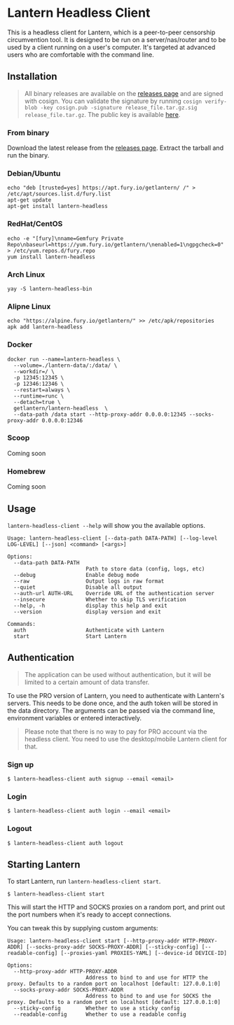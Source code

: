 # Lantern Headless Client

This is a headless client for Lantern, which is a peer-to-peer censorship circumvention tool. 
It is designed to be run on a server/nas/router and to be used by a client running on a user's computer.
It's targeted at advanced users who are comfortable with the command line.

## Installation

> All binary releases are available on the [releases page](https://github.com/getlantern/lantern-headless-client/releases) and are signed with cosign.
> You can validate the signature by running `cosign verify-blob -key cosign.pub -signature release_file.tar.gz.sig release_file.tar.gz`.
> The public key is available [here](./cosign.pub).

### From binary

Download the latest release from the [releases page](https://github.com/getlantern/lantern-headless-client/releases/latest).
Extract the tarball and run the binary.

### Debian/Ubuntu
```shell
echo "deb [trusted=yes] https://apt.fury.io/getlantern/ /" > /etc/apt/sources.list.d/fury.list
apt-get update
apt-get install lantern-headless
```

### RedHat/CentOS
```shell
echo -e "[fury]\nname=Gemfury Private Repo\nbaseurl=https://yum.fury.io/getlantern/\nenabled=1\ngpgcheck=0" > /etc/yum.repos.d/fury.repo
yum install lantern-headless
```

### Arch Linux
```
yay -S lantern-headless-bin
```

### Alipne Linux
```shell
echo "https://alpine.fury.io/getlantern/" >> /etc/apk/repositories
apk add lantern-headless
```

### Docker


```shell
docker run --name=lantern-headless \
  --volume=./lantern-data/:/data/ \
  --workdir=/ \
  -p 12345:12345 \ 
  -p 12346:12346 \
  --restart=always \
  --runtime=runc \
  --detach=true \ 
  getlantern/lantern-headless  \
  --data-path /data start --http-proxy-addr 0.0.0.0:12345 --socks-proxy-addr 0.0.0.0:12346
```

### Scoop

Coming soon

### Homebrew

Coming soon


## Usage
`lantern-headless-client --help` will show you the available options.

```shell
Usage: lantern-headless-client [--data-path DATA-PATH] [--log-level LOG-LEVEL] [--json] <command> [<args>]

Options:
  --data-path DATA-PATH
                         Path to store data (config, logs, etc)
  --debug                Enable debug mode
  --raw                  Output logs in raw format
  --quiet                Disable all output
  --auth-url AUTH-URL    Override URL of the authentication server
  --insecure             Whether to skip TLS verification
  --help, -h             display this help and exit
  --version              display version and exit

Commands:
  auth                   Authenticate with Lantern
  start                  Start Lantern
```

## Authentication

> The application can be used without authentication, but it will be limited to a certain amount of data transfer.

To use the PRO version of Lantern, you need to authenticate with Lantern's servers.
This needs to be done once, and the auth token will be stored in the data directory.
The arguments can be passed via the command line, environment variables or entered interactively.

> Please note that there is no way to pay for PRO account via the headless client. You need to use the desktop/mobile Lantern client for that.


### Sign up

```shell
$ lantern-headless-client auth signup --email <email> 
```

### Login

```shell
$ lantern-headless-client auth login --email <email> 
```

### Logout

```shell
$ lantern-headless-client auth logout
```

## Starting Lantern

To start Lantern, run `lantern-headless-client start`.

```shell
$ lantern-headless-client start
```

This will start the HTTP and SOCKS proxies on a random port, and print out the port numbers when it's ready to accept connections.

You can tweak this by supplying custom arguments:

```shell
Usage: lantern-headless-client start [--http-proxy-addr HTTP-PROXY-ADDR] [--socks-proxy-addr SOCKS-PROXY-ADDR] [--sticky-config] [--readable-config] [--proxies-yaml PROXIES-YAML] [--device-id DEVICE-ID]

Options:
  --http-proxy-addr HTTP-PROXY-ADDR
                         Address to bind to and use for HTTP the proxy. Defaults to a random port on localhost [default: 127.0.0.1:0]
  --socks-proxy-addr SOCKS-PROXY-ADDR
                         Address to bind to and use for SOCKS the proxy. Defaults to a random port on localhost [default: 127.0.0.1:0]
  --sticky-config        Whether to use a sticky config
  --readable-config      Whether to use a readable config
```

